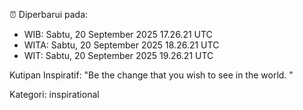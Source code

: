 ⏰ Diperbarui pada:
- WIB: Sabtu, 20 September 2025 17.26.21 UTC
- WITA: Sabtu, 20 September 2025 18.26.21 UTC
- WIT: Sabtu, 20 September 2025 19.26.21 UTC

Kutipan Inspiratif:
"Be the change that you wish to see in the world. "


Kategori: inspirational

